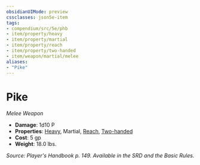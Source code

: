 ```yaml
---
obsidianUIMode: preview
cssclasses: json5e-item
tags:
- compendium/src/5e/phb
- item/property/heavy
- item/property/martial
- item/property/reach
- item/property/two-handed
- item/weapon/martial/melee
aliases: 
- "Pike"
---
```

# Pike
*Melee Weapon*  

- **Damage**: 1d10 P
- **Properties**: [Heavy](rules/item-properties.md#Heavy), Martial, [Reach](rules/item-properties.md#Reach), [Two-handed](rules/item-properties.md#Two-handed)
- **Cost**: 5 gp
- **Weight**: 18.0 lbs.

*Source: Player's Handbook p. 149. Available in the SRD and the Basic Rules.*